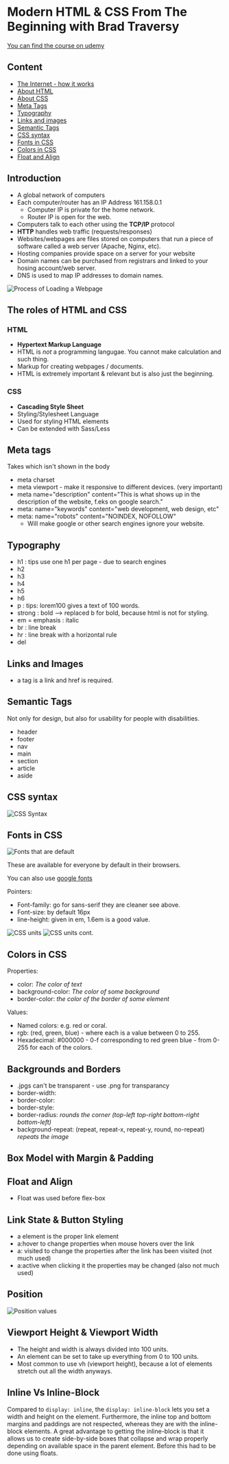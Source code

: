 # Modern HTML & CSS From The Beginning with Brad Traversy

[You can find the course on udemy](https://www.udemy.com/course/modern-html-css-from-the-beginning/)

## Content

* [The Internet - how it works](#introduction)
* [About HTML](#html)
* [About CSS](#css)
* [Meta Tags](#meta-tags)
* [Typography](#typography)
* [Links and images](#links-and-images)
* [Semantic Tags](#semantic-tags)
* [CSS syntax](#css-syntax)
* [Fonts in CSS](#fonts-in-css)
* [Colors in CSS](#colors-in-css)
* [Float and Align](#float-and-align)

## Introduction

* A global network of computers
* Each computer/router has an IP Address 161.158.0.1
  * Computer IP is private for the home network.
  * Router IP is open for the web.
* Computers talk to each other using the **TCP/IP** protocol
* **HTTP** handles web traffic (requests/responses)
* Websites/webpages are files stored on computers that run a piece of software called a web server (Apache, Nginx, etc).
* Hosting companies provide space on a server for your website
* Domain names can be purchased from registrars and linked to your hosing account/web server.
* DNS is used to map IP addresses to domain names.

![Process of Loading a Webpage](static/loading.png)

## The roles of HTML and CSS

### HTML

* **Hypertext Markup Language**
* HTML is _not_ a programming langugae. You cannot make calculation and such thing.
* Markup for creating webpages / documents.
* HTML is extremely important & relevant but is also just the beginning.

### CSS

* **Cascading Style Sheet**
* Styling/Stylesheet Language
* Used for styling HTML elements
* Can be extended with Sass/Less

## Meta tags

Takes which isn't shown in the body

* meta charset
* meta viewport - make it responsive to different devices. (very important)
* meta name="description" content="This is what shows up in the description of the website, f.eks on google search."
* meta: name="keywords" content="web development, web design, etc"
* meta: name="robots" content="NOINDEX, NOFOLLOW"
  * Will make google or other search engines ignore your website.

## Typography

* h1 : tips use one h1 per page - due to search engines
* h2
* h3
* h4
* h5
* h6
* p : tips: lorem100 gives a text of 100 words.
* strong : bold --> replaced b for bold, because html is not for styling.
* em = emphasis : italic
* br : line break
* hr : line break with a horizontal rule
* del

## Links and Images

* a tag is a link and href is required.

## Semantic Tags

Not only for design, but also for usability for people with disabilities.

* header
* footer
* nav
* main
* section
* article
* aside

## CSS syntax

![CSS Syntax](static/css_syntax.png)

## Fonts in CSS

![Fonts that are default](static/fonts.png)

These are available for everyone by default in their browsers.

You can also use [google fonts](https://fonts.google.com/)

Pointers:

* Font-family: go for sans-serif they are cleaner see above.
* Font-size: by default 16px
* line-height: given in em, 1.6em is a good value.

![CSS units](static/units.png)
![CSS units cont.](static/more_units.png)

## Colors in CSS

Properties:

* color: *The color of text*
* background-color: *The color of some background*
* border-color: *the color of the border of some element*

Values:

* Named colors: e.g. red or coral.
* rgb: (red, green, blue) - where each is a value between 0 to 255.
* Hexadecimal: #000000 - 0-f corresponding to red green blue - from 0-255 for each of the colors.

## Backgrounds and Borders

* .jpgs can't be transparent - use .png for transparancy
* border-width:
* border-color:
* border-style:
* border-radius: *rounds the corner (top-left top-right bottom-right bottom-left)*
* background-repeat: (repeat, repeat-x, repeat-y, round, no-repeat) *repeats the image*

## Box Model with Margin & Padding

## Float and Align

* Float was used before flex-box

## Link State & Button Styling

* a element is the proper link element
* a:hover to change properties when mouse hovers over the link
* a: visited to change the properties after the link has been visited (not much used)
* a:active when clicking it the properties may be changed (also not much used)

## Position

![Position values](static/position.png)

## Viewport Height & Viewport Width

* The height and width is always divided into 100 units.
* An element can be set to take up everything from 0 to 100 units.
* Most common to use vh (viewport height), because a lot of elements stretch out all the width anyways.

## Inline Vs Inline-Block

Compared to ```display: inline```, the ```display: inline-block``` lets you set a width and height on the element. Furthermore, the inline top and bottom margins and paddings are not respected, whereas they are with the inline-block elements.
A great advantage to getting the inline-block is that it allows us to create side-by-side boxes that collapse and wrap properly depending on available space in the parent element. Before this had to be done using floats.
